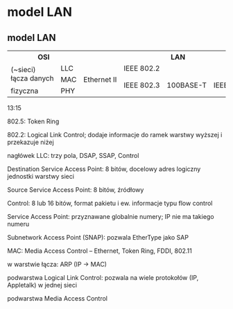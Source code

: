 # model LAN


## model LAN

<table>
  <tr>
    <th colspan='2'>OSI</th>
    <th colspan='5'>LAN</th>
  </tr>
  <tr>
    <td rowspan='2'>(~sieci) łącza&nbsp;danych</td>
    <td>LLC</td>
    <td rowspan='3'>Ethernet&nbsp;II</td>
    <td colspan='4'>IEEE 802.2</td>
  </tr>
  <tr>
    <td>MAC</td>
    <td rowspan='2'>IEEE&nbsp;802.3</td>
    <td rowspan='2'><nobr>100BASE-T</nobr></td>
    <td rowspan='2'>IEEE&nbsp;802.5</td>
    <td rowspan='2'>FDDI</td>
  </tr>
  <tr>
    <td>fizyczna</td>
    <td>PHY</td>
</table>

<aside class='notes'>
  <p>13:15</p>
  <p>802.5: Token Ring</p>

  <p>802.2: Logical Link Control; dodaje informacje
  do ramek warstwy wyższej i przekazuje niżej</p>

  <p>nagłówek LLC: trzy pola, DSAP, SSAP, Control</p>

  <p>Destination Service Access Point: 8 bitów,
  docelowy adres logiczny jednostki warstwy sieci</p>

  <p>Source Service Access Point: 8 bitów, źródłowy</p>

  <p>Control: 8 lub 16 bitów, format pakietu
  i ew. informacje typu flow control</p>

  <p>Service Access Point: przyznawane
  globalnie numery; IP nie ma takiego numeru</p>

  <p>Subnetwork Access Point (SNAP): pozwala EtherType jako SAP</p>

  <p>MAC: Media Access Control – Ethernet, Token Ring, FDDI, 802.11</p>
  <p>w warstwie łącza: ARP (IP → MAC)</p>
  <p>podwarstwa Logical Link Control: pozwala na
  wiele protokołów (IP, Appletalk) w jednej sieci</p>

  <p>podwarstwa Media Access Control</p>
</aside>
